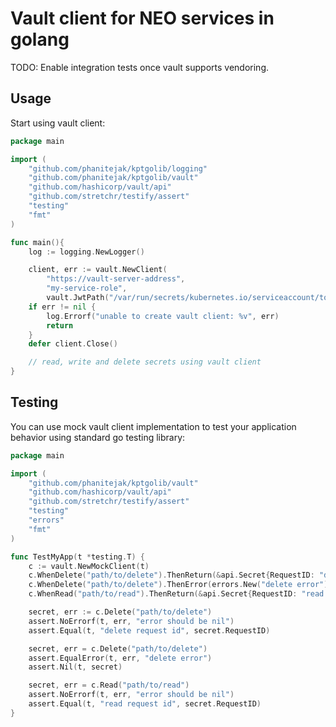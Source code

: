 # Vault client for NEO services in golang

TODO: Enable integration tests once vault supports vendoring.

## Usage

Start using vault client:

```go
package main

import (
	"github.com/phanitejak/kptgolib/logging"
	"github.com/phanitejak/kptgolib/vault"
	"github.com/hashicorp/vault/api"
	"github.com/stretchr/testify/assert"
	"testing"
	"fmt"
)

func main(){
    log := logging.NewLogger()

    client, err := vault.NewClient(
    	"https://vault-server-address",
    	"my-service-role",
    	vault.JwtPath("/var/run/secrets/kubernetes.io/serviceaccount/token")) // This is default mount path of JWT inside the pod
    if err != nil {
    	log.Errorf("unable to create vault client: %v", err)
        return
    }
    defer client.Close()

    // read, write and delete secrets using vault client
}
```

## Testing

You can use mock vault client implementation to test your application behavior using standard go testing library:


```go
package main

import (
	"github.com/phanitejak/kptgolib/vault"
	"github.com/hashicorp/vault/api"
	"github.com/stretchr/testify/assert"
	"testing"
	"errors"
	"fmt"
)

func TestMyApp(t *testing.T) {
	c := vault.NewMockClient(t)
	c.WhenDelete("path/to/delete").ThenReturn(&api.Secret{RequestID: "delete request id"})
	c.WhenDelete("path/to/delete").ThenError(errors.New("delete error"))
	c.WhenRead("path/to/read").ThenReturn(&api.Secret{RequestID: "read request id"})

	secret, err := c.Delete("path/to/delete")
	assert.NoErrorf(t, err, "error should be nil")
	assert.Equal(t, "delete request id", secret.RequestID)

	secret, err = c.Delete("path/to/delete")
	assert.EqualError(t, err, "delete error")
	assert.Nil(t, secret)

	secret, err = c.Read("path/to/read")
	assert.NoErrorf(t, err, "error should be nil")
	assert.Equal(t, "read request id", secret.RequestID)
}
```
